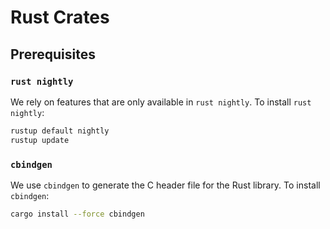 # Rust Crates

## Prerequisites

### `rust nightly`

We rely on features that are only available in `rust nightly`. To install `rust nightly`:

```bash
rustup default nightly
rustup update
```

### `cbindgen`

We use `cbindgen` to generate the C header file for the Rust library. To install `cbindgen`:

```bash
cargo install --force cbindgen
```